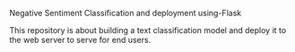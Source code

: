 Negative Sentiment Classification and deployment using-Flask

This repository is about building a text classification model and deploy it to the web server to serve for end users.